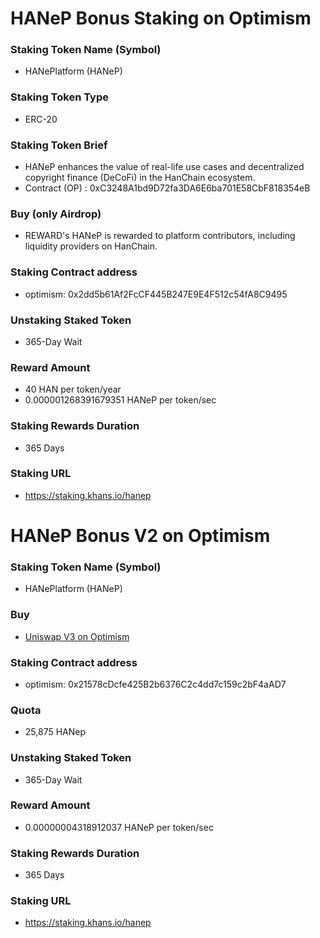 # HANeP Bonus Staking on Optimism

### Staking Token Name (Symbol)
- HANePlatform (HANeP)

### Staking Token Type
- ERC-20

### Staking Token Brief
- HANeP enhances the value of real-life use cases and decentralized copyright finance (DeCoFi) in the HanChain ecosystem.
- Contract (OP) : 0xC3248A1bd9D72fa3DA6E6ba701E58CbF818354eB

### Buy (only Airdrop)
- REWARD's HANeP is rewarded to platform contributors, including liquidity providers on HanChain.

### Staking Contract address
- optimism: 0x2dd5b61Af2FcCF445B247E9E4F512c54fA8C9495

### Unstaking Staked Token
- 365-Day Wait

### Reward Amount
- 40 HAN per token/year
- 0.000001268391679351 HANeP per token/sec

### Staking Rewards Duration
- 365 Days

### Staking URL
- https://staking.khans.io/hanep

# HANeP Bonus V2 on Optimism

### Staking Token Name (Symbol)
- HANePlatform (HANeP)

### Buy
- [Uniswap V3 on Optimism](https://app.uniswap.org/swap?inputCurrency=0x4200000000000000000000000000000000000006&outputCurrency=0xC3248A1bd9D72fa3DA6E6ba701E58CbF818354eB&chain=optimism)

### Staking Contract address
- optimism: 0x21578cDcfe425B2b6376C2c4dd7c159c2bF4aAD7

### Quota
- 25,875 HANep

### Unstaking Staked Token
- 365-Day Wait

### Reward Amount
- 0.00000004318912037 HANeP per token/sec

### Staking Rewards Duration
- 365 Days

### Staking URL
- https://staking.khans.io/hanep
